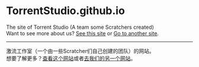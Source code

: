 # TorrentStudio.github.io
The site of Torrent Studio (A team some Scratchers created)  
Want to see more about us? [See this site](https://TorrentStudio.github.io) or [Go to another site](https://激流工作室.rthe.net).   

---

激流工作室（一个由一些Scratcher们自己创建的团队）的网站。  
想要了解更多？[查看这个网站](https://TorrentStudio.github.io)或者[去我们的另一个网站](https://激流工作室.rthe.net)。  
